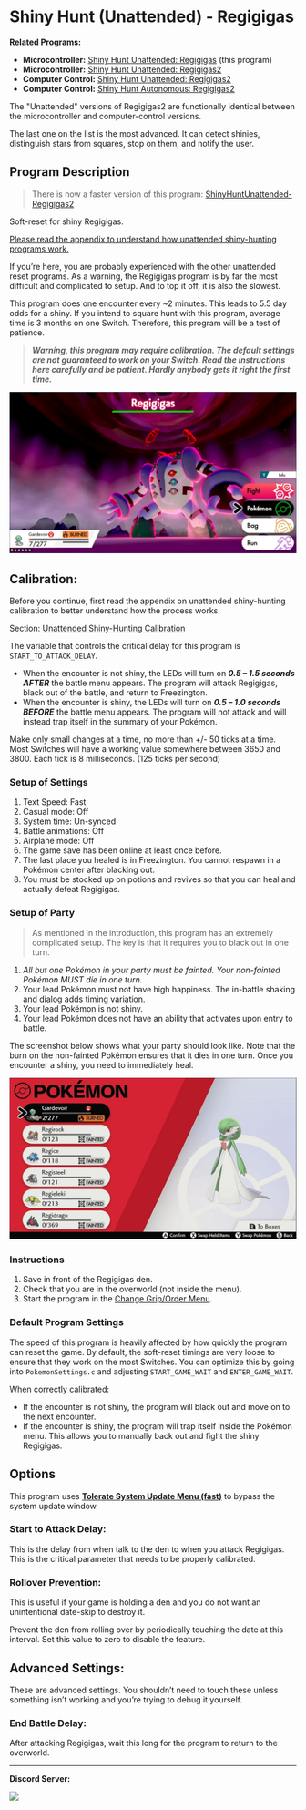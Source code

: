 # Shiny Hunt (Unattended) - Regigigas

**Related Programs:**
- **Microcontroller:** [Shiny Hunt Unattended: Regigigas](https://github.com/PokemonAutomation/Microcontroller/blob/master/Wiki/Programs/PokemonSwSh/ShinyHuntUnattended-Regigigas.md) (this program)
- **Microcontroller:** [Shiny Hunt Unattended: Regigigas2](https://github.com/PokemonAutomation/Microcontroller/blob/master/Wiki/Programs/PokemonSwSh/ShinyHuntUnattended-Regigigas2.md)
- **Computer Control:** [Shiny Hunt Unattended: Regigigas2](https://github.com/PokemonAutomation/ComputerControl/blob/master/Wiki/Programs/PokemonSwSh/ShinyHuntUnattended-Regigigas2.md)
- **Computer Control:** [Shiny Hunt Autonomous: Regigigas2](https://github.com/PokemonAutomation/ComputerControl/blob/master/Wiki/Programs/PokemonSwSh/ShinyHuntAutonomous-Regigigas2.md)

The "Unattended" versions of Regigigas2 are functionally identical between the microcontroller and computer-control versions.

The last one on the list is the most advanced. It can detect shinies, distinguish stars from squares, stop on them, and notify the user.


## Program Description

> There is now a faster version of this program: [ShinyHuntUnattended-Regigigas2](ShinyHuntUnattended-Regigigas2.md)

Soft-reset for shiny Regigigas. 

[Please read the appendix to understand how unattended shiny-hunting programs work.](UnattendedShinyHunting.md)

If you’re here, you are probably experienced with the other unattended reset programs. As a warning, the Regigigas program is by far the most difficult and complicated to setup. And to top it off, it is also the slowest.

This program does one encounter every ~2 minutes. This leads to 5.5 day odds for a shiny. If you intend to square hunt with this program, average time is 3 months on one Switch. Therefore, this program will be a test of patience.

> _**Warning, this program may require calibration. The default settings are not guaranteed to work on your Switch. Read the instructions here carefully and be patient. Hardly anybody gets it right the first time.**_

<img src="images/ShinyHuntUnattended-Regigigas-0.png">

## Calibration:

Before you continue, first read the appendix on unattended shiny-hunting calibration to better understand how the process works.

Section: [Unattended Shiny-Hunting Calibration](UnattendedShinyHunting.md#calibrating-unattended-shiny-hunting)

The variable that controls the critical delay for this program is `START_TO_ATTACK_DELAY`.
- When the encounter is not shiny, the LEDs will turn on ***0.5 – 1.5 seconds AFTER*** the battle menu appears. The program will attack Regigigas, black out of the battle, and return to Freezington.
- When the encounter is shiny, the LEDs will turn on ***0.5 – 1.0 seconds BEFORE*** the battle menu appears. The program will not attack and will instead trap itself in the summary of your Pokémon.

Make only small changes at a time, no more than +/- 50 ticks at a time. Most Switches will have a working value somewhere between 3650 and 3800. Each tick is 8 milliseconds. (125 ticks per second)

### Setup of Settings

1. Text Speed: Fast
2. Casual mode: Off
3. System time: Un-synced
4. Battle animations: Off
5. Airplane mode: Off
6. The game save has been online at least once before.
7. The last place you healed is in Freezington. You cannot respawn in a Pokémon center after blacking out.
8. You must be stocked up on potions and revives so that you can heal and actually defeat Regigigas.

### Setup of Party

> As mentioned in the introduction, this program has an extremely complicated setup. The key is that it requires you to black out in one turn.

1. *All but one Pokémon in your party must be fainted. Your non-fainted Pokémon MUST die in one turn.*
2. Your lead Pokémon must not have high happiness. The in-battle shaking and dialog adds timing variation.
3. Your lead Pokémon is not shiny.
4. Your lead Pokémon does not have an ability that activates upon entry to battle.

The screenshot below shows what your party should look like. Note that the burn on the non-fainted Pokémon ensures that it dies in one turn. Once you encounter a shiny, you need to immediately heal.

<img src="images/ShinyHuntUnattended-Regigigas-1.png">

### Instructions

1. Save in front of the Regigigas den.
2. Check that you are in the overworld (not inside the menu).
3. Start the program in the [Change Grip/Order Menu](/Wiki/Programs/NintendoSwitch/ChangeGripOrderMenu.md).

### Default Program Settings

The speed of this program is heavily affected by how quickly the program can reset the game. By default, the soft-reset timings are very loose to ensure that they work on the most Switches. You can optimize this by going into `PokemonSettings.c` and adjusting `START_GAME_WAIT` and `ENTER_GAME_WAIT`.

When correctly calibrated:
- If the encounter is not shiny, the program will black out and move on to the next encounter.
- If the encounter is shiny, the program will trap itself inside the Pokémon menu. This allows you to manually back out and fight the shiny Regigigas.


## Options

This program uses [**Tolerate System Update Menu (fast)**](/Wiki/Programs/NintendoSwitch/FrameworkSettings.md#tolerate-system-update-menu-fast) to bypass the system update window.

### Start to Attack Delay:

This is the delay from when talk to the den to when you attack Regigigas. This is the critical parameter that needs to be properly calibrated.

### Rollover Prevention:

This is useful if your game is holding a den and you do not want an unintentional date-skip to destroy it.

Prevent the den from rolling over by periodically touching the date at this interval. Set this value to zero to disable the feature.


## Advanced Settings:

These are advanced settings. You shouldn’t need to touch these unless something isn’t working and you’re trying to debug it yourself.

### End Battle Delay:

After attacking Regigigas, wait this long for the program to return to the overworld.


<hr>

**Discord Server:** 

[<img src="https://canary.discordapp.com/api/guilds/695809740428673034/widget.png?style=banner2">](https://discord.gg/cQ4gWxN)




